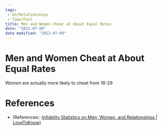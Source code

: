 ```yaml
---
tags:
 - On/Relationships
 - Type/Fact
title: Men and Women Cheat at About Equal Rates
date: "2022-07-09"
date modified: "2022-07-09"
---
```


# Men and Women Cheat at About Equal Rates
Women are actually more likely to cheat from 18-29

# References
- (References:: [Infidelity Statistics on Men, Women, and Relationships | LoveToKnow](https://divorce.lovetoknow.com/Rates_of_Divorce_for_Adultery_and_Infidelity))
